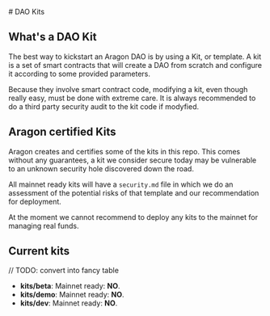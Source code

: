 # DAO Kits

## What's a DAO Kit

The best way to kickstart an Aragon DAO is by using a Kit, or template. A kit is a set of smart contracts that will create a DAO from scratch and configure it according to some provided parameters.

Because they involve smart contract code, modifying a kit, even though really easy, must be done with extreme care. It is always recommended to do a third party security audit to the kit code if modyfied.

## Aragon certified Kits

Aragon creates and certifies some of the kits in this repo. This comes without any guarantees, a kit we consider secure today may be vulnerable to an unknown security hole discovered down the road.

All mainnet ready kits will have a `security.md` file in which we do an assessment of the potential risks of that template and our recommendation for deployment. 

At the moment we cannot recommend to deploy any kits to the mainnet for managing real funds.

## Current kits

// TODO: convert into fancy table

- **kits/beta**: Mainnet ready: **NO**.
- **kits/demo**: Mainnet ready: **NO**.
- **kits/dev**: Mainnet ready: **NO**.

